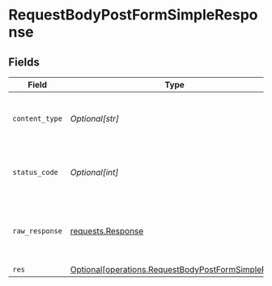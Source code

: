 # RequestBodyPostFormSimpleResponse


## Fields

| Field                                                                                                            | Type                                                                                                             | Required                                                                                                         | Description                                                                                                      |
| ---------------------------------------------------------------------------------------------------------------- | ---------------------------------------------------------------------------------------------------------------- | ---------------------------------------------------------------------------------------------------------------- | ---------------------------------------------------------------------------------------------------------------- |
| `content_type`                                                                                                   | *Optional[str]*                                                                                                  | :heavy_check_mark:                                                                                               | HTTP response content type for this operation                                                                    |
| `status_code`                                                                                                    | *Optional[int]*                                                                                                  | :heavy_check_mark:                                                                                               | HTTP response status code for this operation                                                                     |
| `raw_response`                                                                                                   | [requests.Response](https://requests.readthedocs.io/en/latest/api/#requests.Response)                            | :heavy_minus_sign:                                                                                               | Raw HTTP response; suitable for custom response parsing                                                          |
| `res`                                                                                                            | [Optional[operations.RequestBodyPostFormSimpleRes]](undefined/models/operations/requestbodypostformsimpleres.md) | :heavy_minus_sign:                                                                                               | OK                                                                                                               |